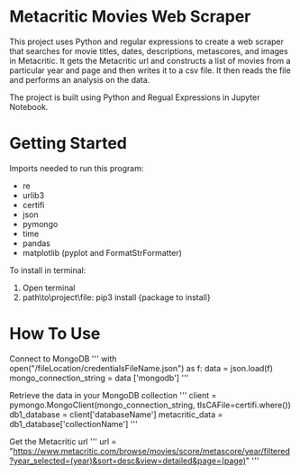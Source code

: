 # Metacritic Movies Web Scraper
This project uses Python and regular expressions to create a web scraper that searches for movie titles, dates, descriptions, metascores, and images in Metacritic. It gets the Metacritic url and constructs a list of movies from a particular year and page and then writes it to a csv file. It then reads the file and performs an analysis on the data.

The project is built using Python and Regual Expressions in Jupyter Notebook.

# Getting Started

Imports needed to run this program: 
- re
- urlib3
- certifi
- json
- pymongo
- time
- pandas
- matplotlib (pyplot and FormatStrFormatter)
  
To install in terminal: 
1. Open terminal 
2. path\\to\\project\\file: pip3 install {package to install} 

# How To Use

Connect to MongoDB
'''
with open("/fileLocation/credentialsFileName.json") as f:
  data = json.load(f)
  mongo_connection_string = data ['mongodb']
'''

Retrieve the data in your MongoDB collection
'''
client = pymongo.MongoClient(mongo_connection_string, tlsCAFile=certifi.where())
db1_database = client['databaseName']
metacritic_data = db1_database['collectionName']
'''

Get the Metacritic url 
'''
url = "https://www.metacritic.com/browse/movies/score/metascore/year/filtered?year_selected=(year)&sort=desc&view=detailed&page=(page)"
'''


